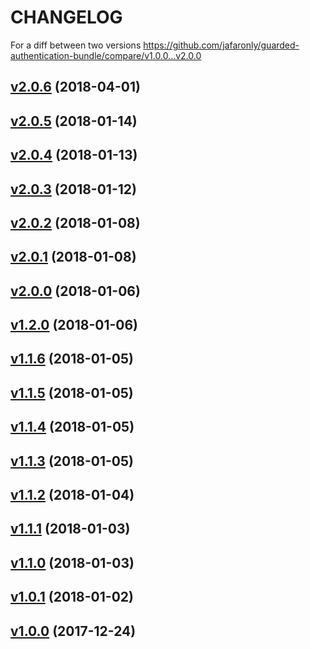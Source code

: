 CHANGELOG
=========

For a diff between two versions https://github.com/jafaronly/guarded-authentication-bundle/compare/v1.0.0...v2.0.0


## [v2.0.6](https://github.com/jafaronly/guarded-authentication-bundle/tree/v2.0.6) (2018-04-01)

## [v2.0.5](https://github.com/jafaronly/guarded-authentication-bundle/tree/v2.0.5) (2018-01-14)

## [v2.0.4](https://github.com/jafaronly/guarded-authentication-bundle/tree/v2.0.4) (2018-01-13)

## [v2.0.3](https://github.com/jafaronly/guarded-authentication-bundle/tree/v2.0.3) (2018-01-12)

## [v2.0.2](https://github.com/jafaronly/guarded-authentication-bundle/tree/v2.0.2) (2018-01-08)

## [v2.0.1](https://github.com/jafaronly/guarded-authentication-bundle/tree/v2.0.1) (2018-01-08)

## [v2.0.0](https://github.com/jafaronly/guarded-authentication-bundle/tree/v2.0.0) (2018-01-06)

## [v1.2.0](https://github.com/jafaronly/guarded-authentication-bundle/tree/v1.2.0) (2018-01-06)

## [v1.1.6](https://github.com/jafaronly/guarded-authentication-bundle/tree/v1.1.6) (2018-01-05)

## [v1.1.5](https://github.com/jafaronly/guarded-authentication-bundle/tree/v1.1.5) (2018-01-05)

## [v1.1.4](https://github.com/jafaronly/guarded-authentication-bundle/tree/v1.1.4) (2018-01-05)

## [v1.1.3](https://github.com/jafaronly/guarded-authentication-bundle/tree/v1.1.3) (2018-01-05)

## [v1.1.2](https://github.com/jafaronly/guarded-authentication-bundle/tree/v1.1.2) (2018-01-04)

## [v1.1.1](https://github.com/jafaronly/guarded-authentication-bundle/tree/v1.1.1) (2018-01-03)

## [v1.1.0](https://github.com/jafaronly/guarded-authentication-bundle/tree/v1.1.0) (2018-01-03)

## [v1.0.1](https://github.com/jafaronly/guarded-authentication-bundle/tree/v1.0.1) (2018-01-02)

## [v1.0.0](https://github.com/jafaronly/guarded-authentication-bundle/tree/v1.0.0) (2017-12-24)

